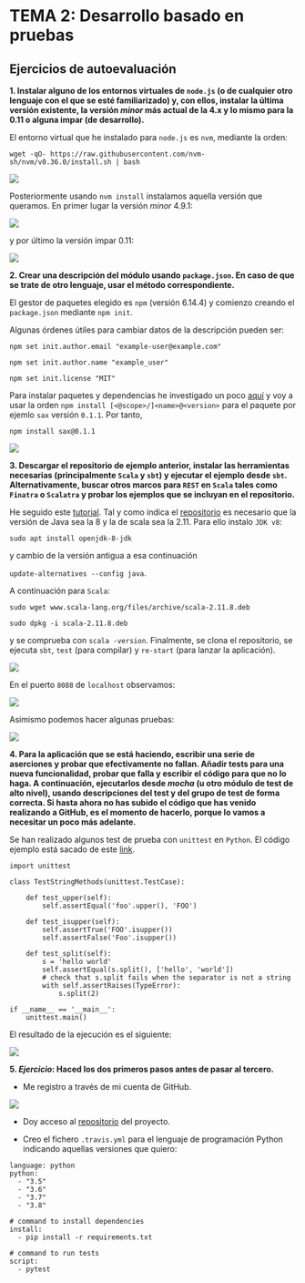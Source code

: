 # TEMA 2: Desarrollo basado en pruebas
## Ejercicios de autoevaluación

**1. Instalar alguno de los entornos virtuales de `node.js` (o de cualquier otro lenguaje con el que se esté familiarizado) y, con ellos, instalar la última versión existente, la versión *minor* más actual de la 4.x y lo mismo para la 0.11 o alguna impar (de desarrollo).**

El entorno virtual que he instalado para `node.js` es `nvm`, mediante la orden:

`wget -qO- https://raw.githubusercontent.com/nvm-sh/nvm/v0.36.0/install.sh | bash`

![](./images/tema2/wget_nvm.png)

Posteriormente usando `nvm install` instalamos aquella versión que queramos. En primer lugar la versión *minor* 4.9.1:

![](./images/tema2/minor.png)

y por último la versión impar 0.11:

![](./images/tema2/impar.png)

**2. Crear una descripción del módulo usando `package.json`. En caso de que se trate de otro lenguaje, usar el método correspondiente.**

El gestor de paquetes elegido es `npm` (versión 6.14.4) y comienzo creando el `package.json` mediante `npm init`.

Algunas órdenes útiles para cambiar datos de la descripción pueden ser:

`npm set init.author.email "example-user@example.com"`

`npm set init.author.name "example_user"`

`npm set init.license "MIT"`

Para instalar paquetes y dependencias he investigado un poco [aquí](https://docs.npmjs.com/cli/install) y voy a usar la orden `npm install [<@scope>/]<name>@<version>` para el paquete por ejemlo `sax` versión `0.1.1`. Por tanto,

`npm install sax@0.1.1`

![](./images/tema2/npm.png)

**3. Descargar el repositorio de ejemplo anterior, instalar las herramientas necesarias (principalmente `Scala` y `sbt`) y ejecutar el ejemplo desde `sbt`. Alternativamente, buscar otros marcos para `REST` en `Scala` tales como `Finatra` o `Scalatra` y probar los ejemplos que se incluyan en el repositorio.**

He seguido este [tutorial](https://www.techrepublic.com/article/how-to-install-sbt-on-ubuntu-for-scala-and-java-projects/). Tal y como indica el [repositorio](https://github.com/JJ/spray-test) es necesario que la versión de Java sea la 8 y la de scala sea la 2.11. Para ello instalo `JDK v8`:

`sudo apt install openjdk-8-jdk`

y cambio de la versión antigua a esa continuación

`update-alternatives --config java`.

A continuación para `Scala`:

`sudo wget www.scala-lang.org/files/archive/scala-2.11.8.deb`

`sudo dpkg -i scala-2.11.8.deb`

y se comprueba con `scala -version`. Finalmente, se clona el repositorio, se ejecuta `sbt`, `test` (para compilar) y `re-start` (para lanzar la aplicación).

![](./images/tema2/sbt.png)

En el puerto `8088` de `localhost` observamos:

![](./images/tema2/localhost.png)

Asimismo podemos hacer algunas pruebas:

![](./images/tema2/pruebas.png)

**4. Para la aplicación que se está haciendo, escribir una serie de aserciones y probar que efectivamente no fallan. Añadir tests para una nueva funcionalidad, probar que falla y escribir el código para que no lo haga. A continuación, ejecutarlos desde *mocha* (u otro módulo de test de alto nivel), usando descripciones del test y del grupo de test de forma correcta. Si hasta ahora no has subido el código que has venido realizando a GitHub, es el momento de hacerlo, porque lo vamos a necesitar un poco más adelante.**

Se han realizado algunos test de prueba con `unittest` en `Python`. El código ejemplo está sacado de este [link](https://docs.python.org/3/library/unittest.html).

```
import unittest

class TestStringMethods(unittest.TestCase):

    def test_upper(self):
        self.assertEqual('foo'.upper(), 'FOO')

    def test_isupper(self):
        self.assertTrue('FOO'.isupper())
        self.assertFalse('Foo'.isupper())

    def test_split(self):
        s = 'hello world'
        self.assertEqual(s.split(), ['hello', 'world'])
        # check that s.split fails when the separator is not a string
        with self.assertRaises(TypeError):
            s.split(2)

if __name__ == '__main__':
    unittest.main()
```

El resultado de la ejecución es el siguiente:

![](./images/tema2/unittest.png)

**5. *Ejercicio*: Haced los dos primeros pasos antes de pasar al tercero.**

- Me registro a través de mi cuenta de GitHub.

![](./images/tema2/travis_init.png)

- Doy acceso al [repositorio](https://github.com/Carlossamu7/CC1-Conservatorio) del proyecto.

- Creo el fichero `.travis.yml` para el lenguaje de programación Python indicando aquellas versiones que quiero:

```
language: python
python:
  - "3.5"
  - "3.6"
  - "3.7"
  - "3.8"

# command to install dependencies
install:
  - pip install -r requirements.txt

# command to run tests
script:
  - pytest
```
